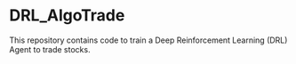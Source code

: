 # DRL_AlgoTrade
This repository contains code to train a Deep Reinforcement Learning (DRL) Agent to trade stocks. 
